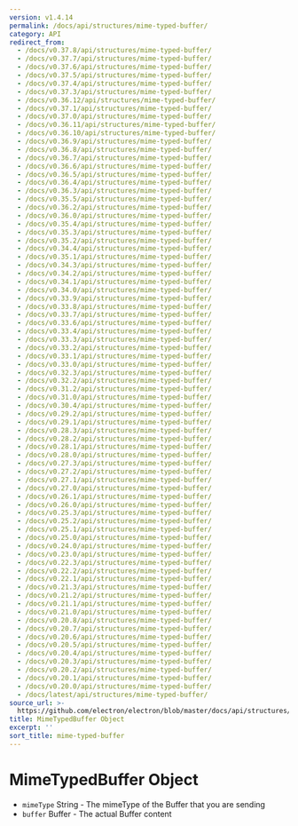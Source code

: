 ```yaml
---
version: v1.4.14
permalink: /docs/api/structures/mime-typed-buffer/
category: API
redirect_from:
  - /docs/v0.37.8/api/structures/mime-typed-buffer/
  - /docs/v0.37.7/api/structures/mime-typed-buffer/
  - /docs/v0.37.6/api/structures/mime-typed-buffer/
  - /docs/v0.37.5/api/structures/mime-typed-buffer/
  - /docs/v0.37.4/api/structures/mime-typed-buffer/
  - /docs/v0.37.3/api/structures/mime-typed-buffer/
  - /docs/v0.36.12/api/structures/mime-typed-buffer/
  - /docs/v0.37.1/api/structures/mime-typed-buffer/
  - /docs/v0.37.0/api/structures/mime-typed-buffer/
  - /docs/v0.36.11/api/structures/mime-typed-buffer/
  - /docs/v0.36.10/api/structures/mime-typed-buffer/
  - /docs/v0.36.9/api/structures/mime-typed-buffer/
  - /docs/v0.36.8/api/structures/mime-typed-buffer/
  - /docs/v0.36.7/api/structures/mime-typed-buffer/
  - /docs/v0.36.6/api/structures/mime-typed-buffer/
  - /docs/v0.36.5/api/structures/mime-typed-buffer/
  - /docs/v0.36.4/api/structures/mime-typed-buffer/
  - /docs/v0.36.3/api/structures/mime-typed-buffer/
  - /docs/v0.35.5/api/structures/mime-typed-buffer/
  - /docs/v0.36.2/api/structures/mime-typed-buffer/
  - /docs/v0.36.0/api/structures/mime-typed-buffer/
  - /docs/v0.35.4/api/structures/mime-typed-buffer/
  - /docs/v0.35.3/api/structures/mime-typed-buffer/
  - /docs/v0.35.2/api/structures/mime-typed-buffer/
  - /docs/v0.34.4/api/structures/mime-typed-buffer/
  - /docs/v0.35.1/api/structures/mime-typed-buffer/
  - /docs/v0.34.3/api/structures/mime-typed-buffer/
  - /docs/v0.34.2/api/structures/mime-typed-buffer/
  - /docs/v0.34.1/api/structures/mime-typed-buffer/
  - /docs/v0.34.0/api/structures/mime-typed-buffer/
  - /docs/v0.33.9/api/structures/mime-typed-buffer/
  - /docs/v0.33.8/api/structures/mime-typed-buffer/
  - /docs/v0.33.7/api/structures/mime-typed-buffer/
  - /docs/v0.33.6/api/structures/mime-typed-buffer/
  - /docs/v0.33.4/api/structures/mime-typed-buffer/
  - /docs/v0.33.3/api/structures/mime-typed-buffer/
  - /docs/v0.33.2/api/structures/mime-typed-buffer/
  - /docs/v0.33.1/api/structures/mime-typed-buffer/
  - /docs/v0.33.0/api/structures/mime-typed-buffer/
  - /docs/v0.32.3/api/structures/mime-typed-buffer/
  - /docs/v0.32.2/api/structures/mime-typed-buffer/
  - /docs/v0.31.2/api/structures/mime-typed-buffer/
  - /docs/v0.31.0/api/structures/mime-typed-buffer/
  - /docs/v0.30.4/api/structures/mime-typed-buffer/
  - /docs/v0.29.2/api/structures/mime-typed-buffer/
  - /docs/v0.29.1/api/structures/mime-typed-buffer/
  - /docs/v0.28.3/api/structures/mime-typed-buffer/
  - /docs/v0.28.2/api/structures/mime-typed-buffer/
  - /docs/v0.28.1/api/structures/mime-typed-buffer/
  - /docs/v0.28.0/api/structures/mime-typed-buffer/
  - /docs/v0.27.3/api/structures/mime-typed-buffer/
  - /docs/v0.27.2/api/structures/mime-typed-buffer/
  - /docs/v0.27.1/api/structures/mime-typed-buffer/
  - /docs/v0.27.0/api/structures/mime-typed-buffer/
  - /docs/v0.26.1/api/structures/mime-typed-buffer/
  - /docs/v0.26.0/api/structures/mime-typed-buffer/
  - /docs/v0.25.3/api/structures/mime-typed-buffer/
  - /docs/v0.25.2/api/structures/mime-typed-buffer/
  - /docs/v0.25.1/api/structures/mime-typed-buffer/
  - /docs/v0.25.0/api/structures/mime-typed-buffer/
  - /docs/v0.24.0/api/structures/mime-typed-buffer/
  - /docs/v0.23.0/api/structures/mime-typed-buffer/
  - /docs/v0.22.3/api/structures/mime-typed-buffer/
  - /docs/v0.22.2/api/structures/mime-typed-buffer/
  - /docs/v0.22.1/api/structures/mime-typed-buffer/
  - /docs/v0.21.3/api/structures/mime-typed-buffer/
  - /docs/v0.21.2/api/structures/mime-typed-buffer/
  - /docs/v0.21.1/api/structures/mime-typed-buffer/
  - /docs/v0.21.0/api/structures/mime-typed-buffer/
  - /docs/v0.20.8/api/structures/mime-typed-buffer/
  - /docs/v0.20.7/api/structures/mime-typed-buffer/
  - /docs/v0.20.6/api/structures/mime-typed-buffer/
  - /docs/v0.20.5/api/structures/mime-typed-buffer/
  - /docs/v0.20.4/api/structures/mime-typed-buffer/
  - /docs/v0.20.3/api/structures/mime-typed-buffer/
  - /docs/v0.20.2/api/structures/mime-typed-buffer/
  - /docs/v0.20.1/api/structures/mime-typed-buffer/
  - /docs/v0.20.0/api/structures/mime-typed-buffer/
  - /docs/latest/api/structures/mime-typed-buffer/
source_url: >-
  https://github.com/electron/electron/blob/master/docs/api/structures/mime-typed-buffer.md
title: MimeTypedBuffer Object
excerpt: ''
sort_title: mime-typed-buffer
---
```

# MimeTypedBuffer Object

*   `mimeType` String - The mimeType of the Buffer that you are sending
*   `buffer` Buffer - The actual Buffer content
